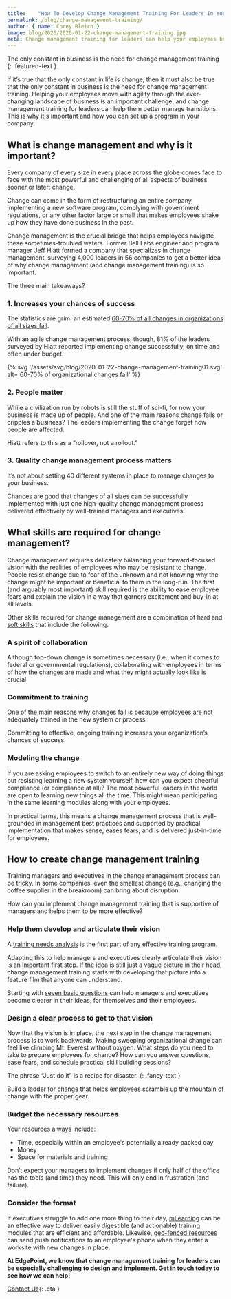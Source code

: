 ```yaml
---
title:    "How To Develop Change Management Training For Leaders In Your Company "
permalink: /blog/change-management-training/
author: { name: Corey Bleich }
image: blog/2020/2020-01-22-change-management-training.jpg
meta: Change management training for leaders can help your employees better manage transitions. This is how to set up a training program in your company.
---
```


The only constant in business is the need for change management training
{: .featured-text }

If it’s true that the only constant in life is change, then it must also be true that the only constant in business is the need for change management training. Helping your employees move with agility through the ever-changing landscape of business is an important challenge, and change management training for leaders can help them better manage transitions. This is why it's important and how you can set up a program in your company. 

## What is change management and why is it important? 

Every company of every size in every place across the globe comes face to face with the most powerful and challenging of all aspects of business sooner or later: change. 

Change can come in the form of restructuring an entire company, implementing a new software program, complying with government regulations, or any other factor large or small that makes employees shake up how they have done business in the past. 

Change management is the crucial bridge that helps employees navigate these sometimes-troubled waters. Former Bell Labs engineer and program manager Jeff Hiatt formed a company that specializes in change management, surveying 4,000 leaders in 56 companies to get a better idea of why change management (and change management training) is so important. 

The three main takeaways?

### 1. Increases your chances of success

The statistics are grim: an estimated [60-70% of all changes in organizations of all sizes fail](http://www.reply-mc.com/2010/09/19/why-70-of-changes-fail-by-rick-maurer/). 

With an agile change management process, though, 81% of the leaders surveyed by Hiatt reported implementing change successfully, on time and often under budget. 

{% svg '/assets/svg/blog/2020-01-22-change-management-training01.svg' alt='60-70% of organizational changes fail' %}

### 2. People matter

While a civilization run by robots is still the stuff of sci-fi, for now your business is made up of people. And one of the main reasons change fails or cripples a business? The leaders implementing the change forget how people are affected. 

Hiatt refers to this as a “rollover, not a rollout.”

### 3. Quality change management process matters

It’s not about setting 40 different systems in place to manage changes to your business. 

Chances are good that changes of all sizes can be successfully implemented with just one high-quality change management process delivered effectively by well-trained managers and executives.

## What skills are required for change management?  

Change management requires delicately balancing your forward-focused vision with the realities of employees who may be resistant to change. People resist change due to fear of the unknown and not knowing why the change might be important or beneficial to them in the long-run. The first (and arguably most important) skill required is the ability to ease employee fears and explain the vision in a way that garners excitement and buy-in at all levels. 

Other skills required for change management are a combination of hard and [soft skills](/blog/train-for-soft-skills/) that include the following.

### A spirit of collaboration

Although top-down change is sometimes necessary (i.e., when it comes to federal or governmental regulations), collaborating with employees in terms of how the changes are made and what they might actually look like is crucial.

### Commitment to training

One of the main reasons why changes fail is because employees are not adequately trained in the new system or process. 

Committing to effective, ongoing training increases your organization’s chances of success.

### Modeling the change

If you are asking employees to switch to an entirely new way of doing things but resisting learning a new system yourself, how can you expect cheerful compliance (or compliance at all)? The most powerful leaders in the world are open to learning new things all the time. This might mean participating in the same learning modules along with your employees.

In practical terms, this means a change management process that is well-grounded in management best practices and supported by practical implementation that makes sense, eases fears, and is delivered just-in-time for employees.

## How to create change management training 

Training managers and executives in the change management process can be tricky. In some companies, even the smallest change (e.g., changing the coffee supplier in the breakroom) can bring about disruption. 

How can you implement change management training that is supportive of managers and helps them to be more effective?

### Help them develop and articulate their vision

A [training needs analysis](/blog/how-to-identify-training-needs-of-employees/) is the first part of any effective training program. 

Adapting this to help managers and executives clearly articulate their vision is an important first step. If the idea is still just a vague picture in their head, change management training starts with developing that picture into a feature film that anyone can understand. 

Starting with [seven basic questions](https://www.torbenrick.eu/blog/change-management/infographic-basic-change-management-questions/) can help managers and executives become clearer in their ideas, for themselves and their employees.

### Design a clear process to get to that vision

Now that the vision is in place, the next step in the change management process is to work backwards. Making sweeping organizational change can feel like climbing Mt. Everest without oxygen. What steps do you need to take to prepare employees for change? How can you answer questions, ease fears, and schedule practical skill building sessions? 

The phrase “Just do it” is a recipe for disaster. 
{: .fancy-text }

Build a ladder for change that helps employees scramble up the mountain of change with the proper gear.

### Budget the necessary resources

Your resources always include: 

* Time, especially within an employee's potentially already packed day 
* Money
* Space for materials and training

Don’t expect your managers to implement changes if only half of the office has the tools (and time) they need. This will only end in frustration (and failure).

### Consider the format

If executives struggle to add one more thing to their day, [mLearning](/blog/what-is-mlearning/) can be an effective way to deliver easily digestible (and actionable) training modules that are efficient and affordable. Likewise, [geo-fenced resources](/blog/geofencing/) can send push notifications to an employee's phone when they enter a worksite with new changes in place.  

<strong>At EdgePoint, we know that change management training for leaders can be especially challenging to design and implement. [Get in touch today](/contact/) to see how we can help!</strong>

[Contact Us](/contact/ ){: .cta }
